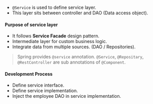 - `@Service` is used to define service layer.
- This layer sits between controller and DAO (Data access object).
#### Purpose of service layer
- It follows **Service Facade** design pattern.
- Intermediate layer for custom business logic.
- Integrate data from multiple sources. (DAO / Repositories).

> Spring provides `@service` annotation.
> `@Service`, `@Repositary`, `@RestController` are sub annotations of `@Component`.

#### Development Process
- Define service interface.
- Define service implementation.
- Inject the employee DAO in service implementation.
